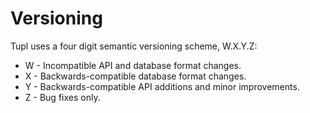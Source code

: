 Versioning
==========

Tupl uses a four digit semantic versioning scheme, W.X.Y.Z:

* W - Incompatible API and database format changes.
* X - Backwards-compatible database format changes.
* Y - Backwards-compatible API additions and minor improvements.
* Z - Bug fixes only.

